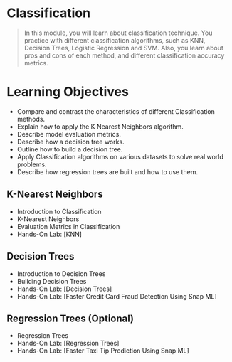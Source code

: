# Classification
> In this module, you will learn about classification technique. You practice with different classification algorithms, such as KNN, Decision Trees, Logistic Regression and SVM. Also, you learn about pros and cons of each method, and different classification accuracy metrics.
# Learning Objectives
- Compare and contrast the characteristics of different Classification methods.
- Explain how to apply the K Nearest Neighbors algorithm.
- Describe model evaluation metrics.
- Describe how a decision tree works.
- Outline how to build a decision tree.
- Apply Classification algorithms on various datasets to solve real world problems.
- Describe how regression trees are built and how to use them.
## K-Nearest Neighbors
- Introduction to Classification
- K-Nearest Neighbors
- Evaluation Metrics in Classification
- Hands-On Lab: [KNN]
## Decision Trees
- Introduction to Decision Trees
- Building Decision Trees
- Hands-On Lab: [Decision Trees]
- Hands-On Lab: [Faster Credit Card Fraud Detection Using Snap ML]
## Regression Trees (Optional)
- Regression Trees
- Hands-On Lab: [Regression Trees]
- Hands-On Lab: [Faster Taxi Tip Prediction Using Snap ML]